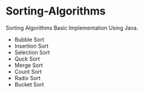# Sorting-Algorithms
Sorting Algorithms Basic Implementation Using Java.

  - Bubble Sort
  - Insertion Sort
  - Selection Sort
  - Quck Sort
  - Merge Sort
  - Count Sort
  - Radix Sort
  - Bucket Sort
